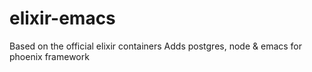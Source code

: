 # elixir-emacs
Based on the official elixir containers 
Adds postgres, node & emacs for phoenix framework
